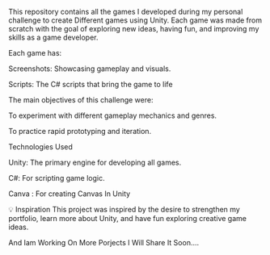 This repository contains all the games I developed during my personal challenge to create Different games using Unity. Each game was made from scratch with the goal of exploring new ideas, having fun, and improving my skills as a game developer.

Each game has:

Screenshots: Showcasing gameplay and visuals.

Scripts: The C# scripts that bring the game to life

The main objectives of this challenge were:

To experiment with different gameplay mechanics and genres.

To practice rapid prototyping and iteration.


Technologies Used
  
  Unity: The primary engine for developing all games.
  
  C#: For scripting game logic.
  
  Canva : For creating Canvas In Unity 
  
💡 Inspiration
This project was inspired by the desire to strengthen my portfolio, learn more about Unity, and have fun exploring creative game ideas.

And Iam Working On More Porjects I Will Share It Soon....

